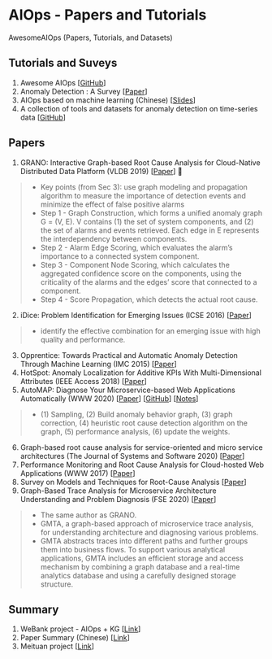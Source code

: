 # AIOps - Papers and Tutorials
AwesomeAIOps (Papers, Tutorials, and Datasets)

## Tutorials and Suveys
1. Awesome AIOps [[GitHub](https://github.com/linjinjin123/awesome-AIOps)]
2. Anomaly Detection : A Survey [[Paper](http://cucis.ece.northwestern.edu/projects/DMS/publications/AnomalyDetection.pdf)]
3. AIOps based on machine learning (Chinese) [[Slides](https://netman.aiops.org/wp-content/uploads/2016/12/%E5%9F%BA%E4%BA%8E%E6%9C%BA%E5%99%A8%E5%AD%A6%E4%B9%A0%E7%9A%84%E6%99%BA%E8%83%BD%E8%BF%90%E7%BB%B4v1.6.pdf)]
4. A collection of tools and datasets for anomaly detection on time-series data [[GitHub](https://github.com/rob-med/awesome-TS-anomaly-detection)]

## Papers
1. GRANO: Interactive Graph-based Root Cause Analysis for Cloud-Native Distributed Data Platform (VLDB 2019) [[Paper](https://dl.acm.org/doi/pdf/10.14778/3352063.3352105)] 🌟
> * Key points (from Sec 3): use graph modeling and propagation algorithm to measure the importance of detection events and minimize the effect of false positive alarms
> * Step 1 - Graph Construction, which forms a unified anomaly graph G = (V, E). V contains (1) the set of system components, and (2) the set of alarms and events retrieved. Each edge in E represents the interdependency between components.
> * Step 2 - Alarm Edge Scoring, which evaluates the alarm’s importance to a connected system component.
> * Step 3 - Component Node Scoring, which calculates the aggregated confidence score on the components, using the criticality of the alarms and the edges’ score that connected to a component.
> * Step 4 - Score Propagation, which detects the actual root cause.

2. iDice: Problem Identification for Emerging Issues (ICSE 2016) [[Paper](https://dl.acm.org/doi/pdf/10.1145/2884781.2884795)]
> * identify the effective combination for an emerging issue with high quality and performance.
3. Opprentice: Towards Practical and Automatic Anomaly Detection Through Machine Learning (IMC 2015) [[Paper](http://conferences2.sigcomm.org/imc/2015/papers/p211.pdf)]
4. HotSpot: Anomaly Localization for Additive KPIs With Multi-Dimensional Attributes (IEEE Access 2018) [[Paper](https://ieeexplore.ieee.org/document/8288614)]
5. AutoMAP: Diagnose Your Microservice-based Web Applications Automatically (WWW 2020) [[Paper](https://dl.acm.org/doi/pdf/10.1145/3366423.3380111)] [[GitHub](https://github.com/rshriram/pymicro)] [[Notes](https://mp.weixin.qq.com/s?__biz=Mzg3NDUwNTM3MA==&mid=2247485389&idx=1&sn=1914974878864d2d77131a1ec998fd17&chksm=cecef238f9b97b2e7e66c7d133cf743479289eb5fba7cfa85c094a3ce494fa1cb49efa997add&cur_album_id=1573418835687309313&scene=189#rd)]
> * (1) Sampling, (2) Build anomaly behavior graph, (3) graph correction, (4) heuristic root cause detection algorithm on the graph, (5) performance analysis, (6) update the weights.
6. Graph-based root cause analysis for service-oriented and micro service architectures (The Journal of Systems and Software 2020) [[Paper](https://www.datsi.fi.upm.es/~mperez/pub/jss-2019.pdf)]
7. Performance Monitoring and Root Cause Analysis for Cloud-hosted Web Applications (WWW 2017) [[Paper](https://dl.acm.org/doi/pdf/10.1145/3038912.3052649)]
8. Survey on Models and Techniques for Root-Cause Analysis [[Paper](https://arxiv.org/pdf/1701.08546.pdf)]
9. Graph-Based Trace Analysis for Microservice Architecture Understanding and Problem Diagnosis (FSE 2020) [[Paper](http://taoxie.cs.illinois.edu/publications/esecfse20in-trace.pdf)]
> * The same author as GRANO.
> * GMTA, a graph-based approach of microservice trace analysis, for understanding architecture and diagnosing various problems.
> * GMTA abstracts traces into different paths and further groups them into business flows. To support various analytical applications, GMTA includes an efficient storage and access mechanism by combining a graph database and a real-time analytics database and using a carefully designed storage structure.


## Summary
1. WeBank project - AIOps + KG [[Link](https://mp.weixin.qq.com/s/50z2fNYBZEsf9C-94L0-QQ)]
2. Paper Summary (Chinese) [[Link](https://mp.weixin.qq.com/s/ILXnXQulDVFwmHdNtEcXng)]
3. Meituan project [[Link](https://tech.meituan.com/2020/10/15/mt-aiops-horae.html)]
